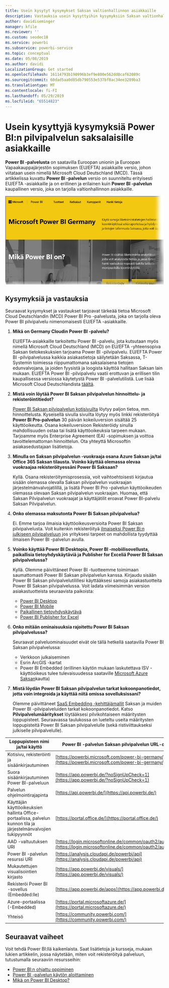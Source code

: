 ```yaml
---
title: Usein kysytyt kysymykset Saksan valtionhallinnon asiakkaille
description: Vastauksia usein kysyttyihin kysymyksiin Saksan valtionhallinnon asiakkaille Power BI:n Saksan valtionhallinnon palvelusta
author: davidiseminger
manager: kfile
ms.reviewer: ''
ms.custom: seodec18
ms.service: powerbi
ms.subservice: powerbi-service
ms.topic: conceptual
ms.date: 05/08/2019
ms.author: davidi
LocalizationGroup: Get started
ms.openlocfilehash: 16114793b190996b3ef9e800e562dd0caf62089c
ms.sourcegitcommit: 60dad5aa0d85db790553e537bf8ac34ee3289ba3
ms.translationtype: MT
ms.contentlocale: fi-FI
ms.lasthandoff: 05/29/2019
ms.locfileid: "65514823"
---
```

# <a name="frequently-asked-questions-for-power-bi-for-germany-cloud-customers"></a>Usein kysyttyjä kysymyksiä Power BI:n pilvipalvelun saksalaisille asiakkaille
**Power BI -palvelusta** on saatavilla Euroopan unionin ja Euroopan Vapaakauppajärjestön sopimuksen (EU/EFTA) asiakkaille versio, johon viitataan usein nimellä Microsoft Cloud Deutschland (MCD). Tässä artikkelissa kuvattu **Power BI -palvelun** versio on suunniteltu erityisesti EU/EFTA -asiakkaille ja on erillinen ja erilainen kuin **Power BI -palvelun** kaupallinen versio, joka on tarjolla valtionhallinnon asiakkaille.

![](media/service-govde-faq/govde-faq_01.png)

## <a name="questions-and-answers"></a>Kysymyksiä ja vastauksia

Seuraavat kysymykset ja vastaukset tarjoavat tärkeää tietoa Microsoft Cloud Deutschlandin (MCD) Power BI Pro -palvelusta, joka on tarjolla oleva Power BI pilvipalvelu nimenomaisesti EU/EFTA -asiakkaille.

1. **Mikä on Germany Cloudin Power BI -palvelu?**
   
   EU/EFTA-asiakkaille tarkoitettu Power BI -palvelu, jota kutsutaan myös nimellä Microsoft Cloud Deutschland (MCD) on EU/EFTA -yhteensopiva Saksan tietokeskuksien tarjoama Power BI -pilvipalvelu. EU/EFTA Power BI -pilvipalvelussa kaikkia asiakastietoja säilytetään Saksassa, T-Systemin toimiessa riippumattomana saksalaisena tietojen edunvalvojana, ja joiden fyysistä ja loogista käyttöä hallitaan Saksan lain mukaan. EU/EFTA Power BI -pilvipalvelu vaatii erottuvan ja erillisen tilin kaupallisessa versiossa käytetystä Power BI -palvelutilistä. Lue lisää Microsoft Cloud Deutschlandista [täältä](https://www.microsoft.com/trustcenter/cloudservices/nationalcloud).
2. **Mistä voin löytää Power BI Saksan pilvipalvelun hinnoittelu- ja rekisteröintitiedot?**
   
   [Power BI Saksan pilvipalvelun kotisivuilta](https://powerbi.microsoft.com/power-bi-germany/) löytyy paljon tietoa, mm. hinnoittelusta. Kyseisellä sivulla sivuilta löytyy myös linkki rekisteröityä **Power BI Pro-palvelun** 30 päivän kokeiluversion sisältää 25 käyttöoikeutta. Osana kokeiluversioon Rekisteröidy sinulla mahdollisuuden ostaa tai lisätä käyttöoikeuksia tarpeen mukaan. Tarjoamme myös Enterprise Agreement (EA) -sopimuksen ja voittoa tavoittelemattoman hinnoittelun. Ota yhteyttä Microsoftin asiakasedustajaan lisätietoja.
3. **Minulla on Saksan pilvipalvelun -vuokraaja osana Azure Saksan ja/tai Office 365 Saksan tilausta. Voinko käyttää olemassa olevaa vuokraajaa rekisteröityessäni Power Bi Saksaan?**
   
   Kyllä. Osana rekisteröitymisprosessia, voit vaihtoehtoisesti kirjautua sisään olemassa olevalla Saksan pilvipalvelun vuokraajan järjestelmänvalvojatilillä, ja lisätä Power BI Pro -palvelun käyttöoikeuden olemassa olevaan Saksan pilvipalvelun vuokraajan. Huomaa, että Saksan Pilvipalvelun vuokraajat ja käyttäjätilit eroavat Power BI-palvelu Saksan Pilvipalvelun.
4. **Onko olemassa maksutonta Power Bi Saksan pilvipalvelua?**
   
   Ei. Emme tarjoa ilmaisia käyttöoikeusversioita Power BI Saksan pilvipalvelusta. Voit kuitenkin rekisteröityä [ilmaiseksi Power Bi:n julkiseen pilvipalveluun](https://powerbi.microsoft.com/get-started/) jos yrityksesi tarpeet on mahdollista tyydyttää ilmaisen Power BI -palvelun avulla.
5. **Voinko käyttää Power BI Desktopia, Power BI -mobiilisovellusta, paikallisia tietoyhdyskäytäviä ja Publisher for Exceliä Power BI Saksan pilvipalvelussa?**
   
   Kyllä. Olemme päivittäneet Power BI -tuotteemme toimimaan saumattomasti Power BI Saksan pilvipalvelun kanssa. Kirjaudu sisään Power BI Saksan pilvipalvelutilillesi käyttääksesi samoja asiakastuotteita Power BI Saksan pilvipalvelussa. Voit ladata viimeisimmän version asiakastuotteista seuraavista paikoista:
   
   * [Power BI Desktop](https://powerbi.microsoft.com/desktop/)
   * [Power BI Mobile](https://powerbi.microsoft.com/mobile/)
   * [Paikallinen tietoyhdyskäytävä](https://powerbi.microsoft.com/gateway/)
   * [Power BI Publisher for Excel](https://powerbi.microsoft.com/excel-dashboard-publisher/)
6. **Onko mitään ominaisuuksia rajoitettu Power BI Saksan pilvipalvelussa?**
   
   Seuraavat palveluominaisuudet eivät ole tällä hetkellä saatavilla Power BI Saksan pilvipalvelussa:
   
   * Verkkoon julkaiseminen
   * Esrin ArcGIS -kartat
   * Power BI Embedded (erillinen käytön mukaan laskutettava ISV -käyttöoikeus tulee tulevaisuudessa saataville [Microsoft Azure Saksan](https://azure.microsoft.com/overview/clouds/germany/)kautta)
7. **Mistä löydän Power BI Saksan pilvipalvelun tarkat kokoonpanotiedot, jotta voin integroida ja käyttää niitä omissa sovelluksissani?**
   
   Olemme päivittäneet [SaaS Embedding -kehittäjämallit](https://github.com/Microsoft/PowerBI-Developer-Samples) Saksan ja muiden Power BI -pilvipalveluiden tarkat kokoonpanotiedot. Katso **Pilvipalvelumääritykset** löytääksesi pilvikohtaiseen määritysten loppupisteet. Seuraavassa taulukossa on lueteltu useita määritysten loppupisteitä Power BI Saksan pilvipalvelulle (sekä ristiviittaukseksi julkiselle pilvipalvelulle).

| **Loppupisteen nimi ja/tai käyttö** | **Power BI -palvelun Saksan pilvipalvelun URL-osoite** | **Julkinen pilvipalvelun vastaava URL-osoite (ristiviittaukseksi)** |
| --- | --- | --- |
| Kotisivu, rekisteröinti ja sisäänkirjautuminen |[https://powerbi.microsoft.com/power-bi-germany/](https://powerbi.microsoft.com/power-bi-germany/) |[https://powerbi.microsoft.com/](https://powerbi.microsoft.com/) |
| Suora sisäänkirjautuminen Power BI-palveluun |[https://app.powerbi.de/?noSignUpCheck=1](https://app.powerbi.de/?noSignUpCheck=1) |[https://app.powerbi.com/?noSignUpCheck=1](https://app.powerbi.com/?noSignUpCheck=1) |
| Palvelun ohjelmointirajapinta |[https://api.powerbi.de/](https://api.powerbi.de/) |[https://api.powerbi.com/](https://api.powerbi.com/) |
| Käyttäjän käyttöoikeuksien hallinta Office-portaalissa, palvelun kunnon tila ja järjestelmänvalvojien tukipyynnöt |[https://portal.office.de/](https://portal.office.de/) |[https://portal.office.com/](https://portal.office.com/) |
| AAD -valtuutuksen URI |[https://login.microsoftonline.de/common/oauth2/authorize/](https://login.microsoftonline.de/common/oauth2/authorize/) |[https://login.microsoftonline.com/common/oauth2/authorize/](https://login.microsoftonline.com/common/oauth2/authorize/) |
| Power BI -palvelun resurssi URI |[https://analysis.cloudapi.de/powerbi/api](https://analysis.cloudapi.de/powerbi/api) |[https://analysis.windows.net/powerbi/api](https://analysis.windows.net/powerbi/api) |
| Mukautettujen visualisointien kirjasto |[https://app.powerbi.de/visuals/](https://app.powerbi.de/visuals/) |[https://app.powerbi.com/visuals/](https://app.powerbi.com/visuals/) |
| Rekisteröi Power BI -sovellus (Embedded:lle) |[https://app.powerbi.de/apps](https://app.powerbi.de/apps) |[https://app.powerbi.com/apps](https://app.powerbi.com/apps) |
| Azure-portaalissa (-Embedded) |[https://portal.microsoftazure.de/](https://portal.microsoftazure.de/) |[https://portal.azure.com/](https://portal.azure.com/) |
| Yhteisö |[https://community.powerbi.com/](https://community.powerbi.com/) |[https://community.powerbi.com/](https://community.powerbi.com/) |

## <a name="next-steps"></a>Seuraavat vaiheet
Voit tehdä Power BI:llä kaikenlaista. Saat lisätietoja ja kursseja, mukaan lukien artikkelin, jossa näytetään, miten voit rekisteröityä palveluun, tutustumalla seuraaviin resursseihin:

* [Power BI:n ohjattu oppiminen](guided-learning/gettingstarted.yml?tutorial-step=1)
* [Power BI -palvelun käytön aloittaminen](service-get-started.md)
* [Mikä on Power BI Desktop?](desktop-what-is-desktop.md)

